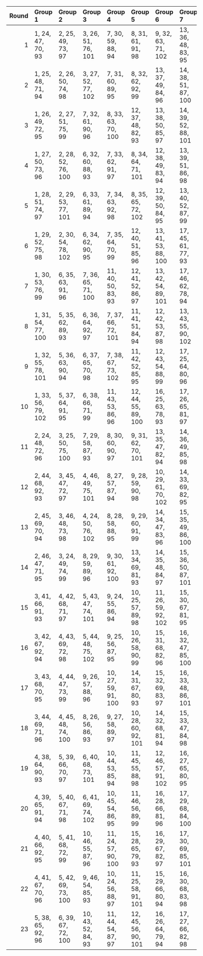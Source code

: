 |   Round | Group 1            | Group 2            | Group 3            | Group 4             | Group 5             | Group 6             | Group 7             | Group 8             | Group 9             | Group 10            | Group 11      | Group 12      | Group 13      | Group 14       | Group 15       | Group 16       | Group 17       | Group 18       | Group 19       | Group 20       | Group 21       | Group 22       | Group 23       |
|--------:|:-------------------|:-------------------|:-------------------|:--------------------|:--------------------|:--------------------|:--------------------|:--------------------|:--------------------|:--------------------|:--------------|:--------------|:--------------|:---------------|:---------------|:---------------|:---------------|:---------------|:---------------|:---------------|:---------------|:---------------|:---------------|
|       1 | 1, 24, 47, 70, 93  | 2, 25, 49, 73, 97  | 3, 26, 51, 76, 101 | 7, 30, 59, 88, 94   | 8, 31, 61, 91, 98   | 9, 32, 63, 71, 102  | 13, 36, 48, 83, 95  | 14, 37, 50, 86, 99  | 19, 42, 60, 78, 96  | 20, 43, 62, 81, 100 | 4, 27, 53, 79 | 5, 28, 55, 82 | 6, 29, 57, 85 | 10, 33, 65, 74 | 11, 34, 67, 77 | 12, 35, 69, 80 | 15, 38, 52, 89 | 16, 39, 54, 92 | 17, 40, 56, 72 | 18, 41, 58, 75 | 21, 44, 64, 84 | 22, 45, 66, 87 | 23, 46, 68, 90 |
|       2 | 1, 25, 48, 71, 94  | 2, 26, 50, 74, 98  | 3, 27, 52, 77, 102 | 7, 31, 60, 89, 95   | 8, 32, 62, 92, 99   | 13, 37, 49, 84, 96  | 14, 38, 51, 87, 100 | 18, 42, 59, 76, 93  | 19, 43, 61, 79, 97  | 20, 44, 63, 82, 101 | 4, 28, 54, 80 | 5, 29, 56, 83 | 6, 30, 58, 86 | 9, 33, 64, 72  | 10, 34, 66, 75 | 11, 35, 68, 78 | 12, 36, 47, 81 | 15, 39, 53, 90 | 16, 40, 55, 70 | 17, 41, 57, 73 | 21, 45, 65, 85 | 22, 46, 67, 88 | 23, 24, 69, 91 |
|       3 | 1, 26, 49, 72, 95  | 2, 27, 51, 75, 99  | 7, 32, 61, 90, 96  | 8, 33, 63, 70, 100  | 12, 37, 48, 82, 93  | 13, 38, 50, 85, 97  | 14, 39, 52, 88, 101 | 18, 43, 60, 77, 94  | 19, 44, 62, 80, 98  | 20, 45, 64, 83, 102 | 3, 28, 53, 78 | 4, 29, 55, 81 | 5, 30, 57, 84 | 6, 31, 59, 87  | 9, 34, 65, 73  | 10, 35, 67, 76 | 11, 36, 69, 79 | 15, 40, 54, 91 | 16, 41, 56, 71 | 17, 42, 58, 74 | 21, 46, 66, 86 | 22, 24, 68, 89 | 23, 25, 47, 92 |
|       4 | 1, 27, 50, 73, 96  | 2, 28, 52, 76, 100 | 6, 32, 60, 88, 93  | 7, 33, 62, 91, 97   | 8, 34, 64, 71, 101  | 12, 38, 49, 83, 94  | 13, 39, 51, 86, 98  | 14, 40, 53, 89, 102 | 18, 44, 61, 78, 95  | 19, 45, 63, 81, 99  | 3, 29, 54, 79 | 4, 30, 56, 82 | 5, 31, 58, 85 | 9, 35, 66, 74  | 10, 36, 68, 77 | 11, 37, 47, 80 | 15, 41, 55, 92 | 16, 42, 57, 72 | 17, 43, 59, 75 | 20, 46, 65, 84 | 21, 24, 67, 87 | 22, 25, 69, 90 | 23, 26, 48, 70 |
|       5 | 1, 28, 51, 74, 97  | 2, 29, 53, 77, 101 | 6, 33, 61, 89, 94  | 7, 34, 63, 92, 98   | 8, 35, 65, 72, 102  | 12, 39, 50, 84, 95  | 13, 40, 52, 87, 99  | 18, 45, 62, 79, 96  | 19, 46, 64, 82, 100 | 23, 27, 49, 71, 93  | 3, 30, 55, 80 | 4, 31, 57, 83 | 5, 32, 59, 86 | 9, 36, 67, 75  | 10, 37, 69, 78 | 11, 38, 48, 81 | 14, 41, 54, 90 | 15, 42, 56, 70 | 16, 43, 58, 73 | 17, 44, 60, 76 | 20, 24, 66, 85 | 21, 25, 68, 88 | 22, 26, 47, 91 |
|       6 | 1, 29, 52, 75, 98  | 2, 30, 54, 78, 102 | 6, 34, 62, 90, 95  | 7, 35, 64, 70, 99   | 12, 40, 51, 85, 96  | 13, 41, 53, 88, 100 | 17, 45, 61, 77, 93  | 18, 46, 63, 80, 97  | 19, 24, 65, 83, 101 | 23, 28, 50, 72, 94  | 3, 31, 56, 81 | 4, 32, 58, 84 | 5, 33, 60, 87 | 8, 36, 66, 73  | 9, 37, 68, 76  | 10, 38, 47, 79 | 11, 39, 49, 82 | 14, 42, 55, 91 | 15, 43, 57, 71 | 16, 44, 59, 74 | 20, 25, 67, 86 | 21, 26, 69, 89 | 22, 27, 48, 92 |
|       7 | 1, 30, 53, 76, 99  | 6, 35, 63, 91, 96  | 7, 36, 65, 71, 100 | 11, 40, 50, 83, 93  | 12, 41, 52, 86, 97  | 13, 42, 54, 89, 101 | 17, 46, 62, 78, 94  | 18, 24, 64, 81, 98  | 19, 25, 66, 84, 102 | 23, 29, 51, 73, 95  | 2, 31, 55, 79 | 3, 32, 57, 82 | 4, 33, 59, 85 | 5, 34, 61, 88  | 8, 37, 67, 74  | 9, 38, 69, 77  | 10, 39, 48, 80 | 14, 43, 56, 92 | 15, 44, 58, 72 | 16, 45, 60, 75 | 20, 26, 68, 87 | 21, 27, 47, 90 | 22, 28, 49, 70 |
|       8 | 1, 31, 54, 77, 100 | 5, 35, 62, 89, 93  | 6, 36, 64, 92, 97  | 7, 37, 66, 72, 101  | 11, 41, 51, 84, 94  | 12, 42, 53, 87, 98  | 13, 43, 55, 90, 102 | 17, 24, 63, 79, 95  | 18, 25, 65, 82, 99  | 23, 30, 52, 74, 96  | 2, 32, 56, 80 | 3, 33, 58, 83 | 4, 34, 60, 86 | 8, 38, 68, 75  | 9, 39, 47, 78  | 10, 40, 49, 81 | 14, 44, 57, 70 | 15, 45, 59, 73 | 16, 46, 61, 76 | 19, 26, 67, 85 | 20, 27, 69, 88 | 21, 28, 48, 91 | 22, 29, 50, 71 |
|       9 | 1, 32, 55, 78, 101 | 5, 36, 63, 90, 94  | 6, 37, 65, 70, 98  | 7, 38, 67, 73, 102  | 11, 42, 52, 85, 95  | 12, 43, 54, 88, 99  | 17, 25, 64, 80, 96  | 18, 26, 66, 83, 100 | 22, 30, 51, 72, 93  | 23, 31, 53, 75, 97  | 2, 33, 57, 81 | 3, 34, 59, 84 | 4, 35, 61, 87 | 8, 39, 69, 76  | 9, 40, 48, 79  | 10, 41, 50, 82 | 13, 44, 56, 91 | 14, 45, 58, 71 | 15, 46, 60, 74 | 16, 24, 62, 77 | 19, 27, 68, 86 | 20, 28, 47, 89 | 21, 29, 49, 92 |
|      10 | 1, 33, 56, 79, 102 | 5, 37, 64, 91, 95  | 6, 38, 66, 71, 99  | 11, 43, 53, 86, 96  | 12, 44, 55, 89, 100 | 16, 25, 63, 78, 93  | 17, 26, 65, 81, 97  | 18, 27, 67, 84, 101 | 22, 31, 52, 73, 94  | 23, 32, 54, 76, 98  | 2, 34, 58, 82 | 3, 35, 60, 85 | 4, 36, 62, 88 | 7, 39, 68, 74  | 8, 40, 47, 77  | 9, 41, 49, 80  | 10, 42, 51, 83 | 13, 45, 57, 92 | 14, 46, 59, 72 | 15, 24, 61, 75 | 19, 28, 69, 87 | 20, 29, 48, 90 | 21, 30, 50, 70 |
|      11 | 2, 24, 48, 72, 96  | 3, 25, 50, 75, 100 | 7, 29, 58, 87, 93  | 8, 30, 60, 90, 97   | 9, 31, 62, 70, 101  | 13, 35, 47, 82, 94  | 14, 36, 49, 85, 98  | 15, 37, 51, 88, 102 | 19, 41, 59, 77, 95  | 20, 42, 61, 80, 99  | 1, 46, 69, 92 | 4, 26, 52, 78 | 5, 27, 54, 81 | 6, 28, 56, 84  | 10, 32, 64, 73 | 11, 33, 66, 76 | 12, 34, 68, 79 | 16, 38, 53, 91 | 17, 39, 55, 71 | 18, 40, 57, 74 | 21, 43, 63, 83 | 22, 44, 65, 86 | 23, 45, 67, 89 |
|      12 | 2, 44, 68, 92, 93  | 3, 45, 47, 72, 97  | 4, 46, 49, 75, 101 | 8, 27, 57, 87, 94   | 9, 28, 59, 90, 98   | 10, 29, 61, 70, 102 | 14, 33, 69, 82, 95  | 15, 34, 48, 85, 99  | 20, 39, 58, 77, 96  | 21, 40, 60, 80, 100 | 1, 43, 66, 89 | 5, 24, 51, 78 | 6, 25, 53, 81 | 7, 26, 55, 84  | 11, 30, 63, 73 | 12, 31, 65, 76 | 13, 32, 67, 79 | 16, 35, 50, 88 | 17, 36, 52, 91 | 18, 37, 54, 71 | 19, 38, 56, 74 | 22, 41, 62, 83 | 23, 42, 64, 86 |
|      13 | 2, 45, 69, 70, 94  | 3, 46, 48, 73, 98  | 4, 24, 50, 76, 102 | 8, 28, 58, 88, 95   | 9, 29, 60, 91, 99   | 14, 34, 47, 83, 96  | 15, 35, 49, 86, 100 | 19, 39, 57, 75, 93  | 20, 40, 59, 78, 97  | 21, 41, 61, 81, 101 | 1, 44, 67, 90 | 5, 25, 52, 79 | 6, 26, 54, 82 | 7, 27, 56, 85  | 10, 30, 62, 71 | 11, 31, 64, 74 | 12, 32, 66, 77 | 13, 33, 68, 80 | 16, 36, 51, 89 | 17, 37, 53, 92 | 18, 38, 55, 72 | 22, 42, 63, 84 | 23, 43, 65, 87 |
|      14 | 2, 46, 47, 71, 95  | 3, 24, 49, 74, 99  | 8, 29, 59, 89, 96  | 9, 30, 61, 92, 100  | 13, 34, 69, 81, 93  | 14, 35, 48, 84, 97  | 15, 36, 50, 87, 101 | 19, 40, 58, 76, 94  | 20, 41, 60, 79, 98  | 21, 42, 62, 82, 102 | 1, 45, 68, 91 | 4, 25, 51, 77 | 5, 26, 53, 80 | 6, 27, 55, 83  | 7, 28, 57, 86  | 10, 31, 63, 72 | 11, 32, 65, 75 | 12, 33, 67, 78 | 16, 37, 52, 90 | 17, 38, 54, 70 | 18, 39, 56, 73 | 22, 43, 64, 85 | 23, 44, 66, 88 |
|      15 | 3, 41, 66, 91, 93  | 4, 42, 68, 71, 97  | 5, 43, 47, 74, 101 | 9, 24, 55, 86, 94   | 10, 25, 57, 89, 98  | 11, 26, 59, 92, 102 | 15, 30, 67, 81, 95  | 16, 31, 69, 84, 99  | 21, 36, 56, 76, 96  | 22, 37, 58, 79, 100 | 1, 39, 62, 85 | 2, 40, 64, 88 | 6, 44, 49, 77 | 7, 45, 51, 80  | 8, 46, 53, 83  | 12, 27, 61, 72 | 13, 28, 63, 75 | 14, 29, 65, 78 | 17, 32, 48, 87 | 18, 33, 50, 90 | 19, 34, 52, 70 | 20, 35, 54, 73 | 23, 38, 60, 82 |
|      16 | 3, 42, 67, 92, 94  | 4, 43, 69, 72, 98  | 5, 44, 48, 75, 102 | 9, 25, 56, 87, 95   | 10, 26, 58, 90, 99  | 15, 31, 68, 82, 96  | 16, 32, 47, 85, 100 | 20, 36, 55, 74, 93  | 21, 37, 57, 77, 97  | 22, 38, 59, 80, 101 | 1, 40, 63, 86 | 2, 41, 65, 89 | 6, 45, 50, 78 | 7, 46, 52, 81  | 8, 24, 54, 84  | 11, 27, 60, 70 | 12, 28, 62, 73 | 13, 29, 64, 76 | 14, 30, 66, 79 | 17, 33, 49, 88 | 18, 34, 51, 91 | 19, 35, 53, 71 | 23, 39, 61, 83 |
|      17 | 3, 43, 68, 70, 95  | 4, 44, 47, 73, 99  | 9, 26, 57, 88, 96  | 10, 27, 59, 91, 100 | 14, 31, 67, 80, 93  | 15, 32, 69, 83, 97  | 16, 33, 48, 86, 101 | 20, 37, 56, 75, 94  | 21, 38, 58, 78, 98  | 22, 39, 60, 81, 102 | 1, 41, 64, 87 | 2, 42, 66, 90 | 5, 45, 49, 76 | 6, 46, 51, 79  | 7, 24, 53, 82  | 8, 25, 55, 85  | 11, 28, 61, 71 | 12, 29, 63, 74 | 13, 30, 65, 77 | 17, 34, 50, 89 | 18, 35, 52, 92 | 19, 36, 54, 72 | 23, 40, 62, 84 |
|      18 | 3, 44, 69, 71, 96  | 4, 45, 48, 74, 100 | 8, 26, 56, 86, 93  | 9, 27, 58, 89, 97   | 10, 28, 60, 92, 101 | 14, 32, 68, 81, 94  | 15, 33, 47, 84, 98  | 16, 34, 49, 87, 102 | 20, 38, 57, 76, 95  | 21, 39, 59, 79, 99  | 1, 42, 65, 88 | 2, 43, 67, 91 | 5, 46, 50, 77 | 6, 24, 52, 80  | 7, 25, 54, 83  | 11, 29, 62, 72 | 12, 30, 64, 75 | 13, 31, 66, 78 | 17, 35, 51, 90 | 18, 36, 53, 70 | 19, 37, 55, 73 | 22, 40, 61, 82 | 23, 41, 63, 85 |
|      19 | 4, 38, 64, 90, 93  | 5, 39, 66, 70, 97  | 6, 40, 68, 73, 101 | 10, 44, 53, 85, 94  | 11, 45, 55, 88, 98  | 12, 46, 57, 91, 102 | 16, 27, 65, 80, 95  | 17, 28, 67, 83, 99  | 22, 33, 54, 75, 96  | 23, 34, 56, 78, 100 | 1, 35, 58, 81 | 2, 36, 60, 84 | 3, 37, 62, 87 | 7, 41, 47, 76  | 8, 42, 49, 79  | 9, 43, 51, 82  | 13, 24, 59, 71 | 14, 25, 61, 74 | 15, 26, 63, 77 | 18, 29, 69, 86 | 19, 30, 48, 89 | 20, 31, 50, 92 | 21, 32, 52, 72 |
|      20 | 4, 39, 65, 91, 94  | 5, 40, 67, 71, 98  | 6, 41, 69, 74, 102 | 10, 45, 54, 86, 95  | 11, 46, 56, 89, 99  | 16, 28, 66, 81, 96  | 17, 29, 68, 84, 100 | 21, 33, 53, 73, 93  | 22, 34, 55, 76, 97  | 23, 35, 57, 79, 101 | 1, 36, 59, 82 | 2, 37, 61, 85 | 3, 38, 63, 88 | 7, 42, 48, 77  | 8, 43, 50, 80  | 9, 44, 52, 83  | 12, 24, 58, 92 | 13, 25, 60, 72 | 14, 26, 62, 75 | 15, 27, 64, 78 | 18, 30, 47, 87 | 19, 31, 49, 90 | 20, 32, 51, 70 |
|      21 | 4, 40, 66, 92, 95  | 5, 41, 68, 72, 99  | 10, 46, 55, 87, 96 | 11, 24, 57, 90, 100 | 15, 28, 65, 79, 93  | 16, 29, 67, 82, 97  | 17, 30, 69, 85, 101 | 21, 34, 54, 74, 94  | 22, 35, 56, 77, 98  | 23, 36, 58, 80, 102 | 1, 37, 60, 83 | 2, 38, 62, 86 | 3, 39, 64, 89 | 6, 42, 47, 75  | 7, 43, 49, 78  | 8, 44, 51, 81  | 9, 45, 53, 84  | 12, 25, 59, 70 | 13, 26, 61, 73 | 14, 27, 63, 76 | 18, 31, 48, 88 | 19, 32, 50, 91 | 20, 33, 52, 71 |
|      22 | 4, 41, 67, 70, 96  | 5, 42, 69, 73, 100 | 9, 46, 54, 85, 93  | 10, 24, 56, 88, 97  | 11, 25, 58, 91, 101 | 15, 29, 66, 80, 94  | 16, 30, 68, 83, 98  | 17, 31, 47, 86, 102 | 21, 35, 55, 75, 95  | 22, 36, 57, 78, 99  | 1, 38, 61, 84 | 2, 39, 63, 87 | 3, 40, 65, 90 | 6, 43, 48, 76  | 7, 44, 50, 79  | 8, 45, 52, 82  | 12, 26, 60, 71 | 13, 27, 62, 74 | 14, 28, 64, 77 | 18, 32, 49, 89 | 19, 33, 51, 92 | 20, 34, 53, 72 | 23, 37, 59, 81 |
|      23 | 5, 38, 65, 92, 96  | 6, 39, 67, 72, 100 | 10, 43, 52, 84, 93 | 11, 44, 54, 87, 97  | 12, 45, 56, 90, 101 | 16, 26, 64, 79, 94  | 17, 27, 66, 82, 98  | 18, 28, 68, 85, 102 | 22, 32, 53, 74, 95  | 23, 33, 55, 77, 99  | 1, 34, 57, 80 | 2, 35, 59, 83 | 3, 36, 61, 86 | 4, 37, 63, 89  | 7, 40, 69, 75  | 8, 41, 48, 78  | 9, 42, 50, 81  | 13, 46, 58, 70 | 14, 24, 60, 73 | 15, 25, 62, 76 | 19, 29, 47, 88 | 20, 30, 49, 91 | 21, 31, 51, 71 |